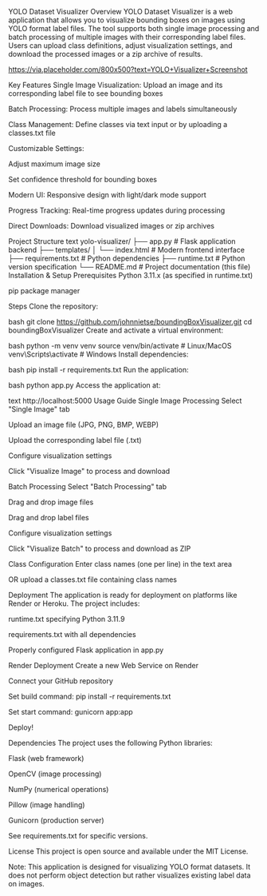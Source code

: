 YOLO Dataset Visualizer
Overview
YOLO Dataset Visualizer is a web application that allows you to visualize bounding boxes on images using YOLO format label files. The tool supports both single image processing and batch processing of multiple images with their corresponding label files. Users can upload class definitions, adjust visualization settings, and download the processed images or a zip archive of results.

https://via.placeholder.com/800x500?text=YOLO+Visualizer+Screenshot

Key Features
Single Image Visualization: Upload an image and its corresponding label file to see bounding boxes

Batch Processing: Process multiple images and labels simultaneously

Class Management: Define classes via text input or by uploading a classes.txt file

Customizable Settings:

Adjust maximum image size

Set confidence threshold for bounding boxes

Modern UI: Responsive design with light/dark mode support

Progress Tracking: Real-time progress updates during processing

Direct Downloads: Download visualized images or zip archives

Project Structure
text
yolo-visualizer/
├── app.py              # Flask application backend
├── templates/
│   └── index.html      # Modern frontend interface
├── requirements.txt    # Python dependencies
├── runtime.txt         # Python version specification
└── README.md           # Project documentation (this file)
Installation & Setup
Prerequisites
Python 3.11.x (as specified in runtime.txt)

pip package manager

Steps
Clone the repository:

bash
git clone https://github.com/johnnietse/boundingBoxVisualizer.git
cd boundingBoxVisualizer
Create and activate a virtual environment:

bash
python -m venv venv
source venv/bin/activate  # Linux/MacOS
venv\Scripts\activate     # Windows
Install dependencies:

bash
pip install -r requirements.txt
Run the application:

bash
python app.py
Access the application at:

text
http://localhost:5000
Usage Guide
Single Image Processing
Select "Single Image" tab

Upload an image file (JPG, PNG, BMP, WEBP)

Upload the corresponding label file (.txt)

Configure visualization settings

Click "Visualize Image" to process and download

Batch Processing
Select "Batch Processing" tab

Drag and drop image files

Drag and drop label files

Configure visualization settings

Click "Visualize Batch" to process and download as ZIP

Class Configuration
Enter class names (one per line) in the text area

OR upload a classes.txt file containing class names

Deployment
The application is ready for deployment on platforms like Render or Heroku. The project includes:

runtime.txt specifying Python 3.11.9

requirements.txt with all dependencies

Properly configured Flask application in app.py

Render Deployment
Create a new Web Service on Render

Connect your GitHub repository

Set build command: pip install -r requirements.txt

Set start command: gunicorn app:app

Deploy!

Dependencies
The project uses the following Python libraries:

Flask (web framework)

OpenCV (image processing)

NumPy (numerical operations)

Pillow (image handling)

Gunicorn (production server)

See requirements.txt for specific versions.

License
This project is open source and available under the MIT License.

Note: This application is designed for visualizing YOLO format datasets. It does not perform object detection but rather visualizes existing label data on images.
